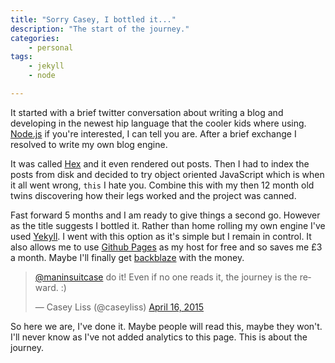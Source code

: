 ```yaml
---
title: "Sorry Casey, I bottled it..."
description: "The start of the journey."
categories:
	- personal
tags:
	- jekyll
	- node

---
```

It started with a brief twitter conversation about writing a blog and developing in the newest hip language that the cooler kids where using.  [Node.js](https://nodejs.org/) if you're interested, I can tell you are.  After a brief exchange I resolved to write my own blog engine.

It was called [Hex](https://github.com/themaninthesuitcase/hex) and it even rendered out posts.  Then I had to index the posts from disk and decided to try object oriented JavaScript which is when it all went wrong, <code>this</code> I hate you. Combine this with my then 12 month old twins discovering how their legs worked and the project was canned.

Fast forward 5 months and I am ready to give things a second go.  However as the title suggests I bottled it.  Rather than home rolling my own engine I've used [Yekyll](http://jekyllrb.com).  I went with this option as it's simple but I remain in control. It also allows me to use [Github Pages](https://pages.github.com) as my host for free and so saves me £3 a month.  Maybe I'll finally get [backblaze](https://www.backblaze.com) with the money.

<blockquote class="twitter-tweet" data-conversation="none" lang="en"><p lang="en" dir="ltr"><a href="https://twitter.com/maninsuitcase">@maninsuitcase</a> do it! Even if no one reads it, the journey is the reward. :)</p>&mdash; Casey Liss (@caseyliss) <a href="https://twitter.com/caseyliss/status/588774279166177281">April 16, 2015</a></blockquote> <script async src="//platform.twitter.com/widgets.js" charset="utf-8"></script>

So here we are, I've done it. Maybe people will read this, maybe they won't. I'll never know as I've not added analytics to this page.  This is about the journey.

